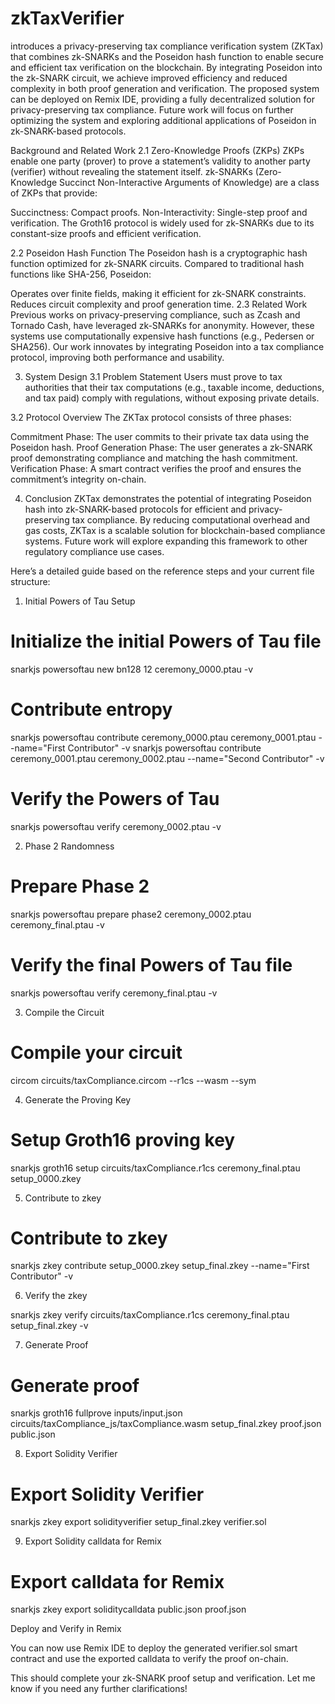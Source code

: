 # zkTaxVerifier

introduces a privacy-preserving tax compliance verification system (ZKTax) that combines zk-SNARKs and the Poseidon hash function to enable secure and efficient tax verification on the blockchain. By integrating Poseidon into the zk-SNARK circuit, we achieve improved efficiency and reduced complexity in both proof generation and verification. The proposed system can be deployed on Remix IDE, providing a fully decentralized solution for privacy-preserving tax compliance. Future work will focus on further optimizing the system and exploring additional applications of Poseidon in zk-SNARK-based protocols.


Background and Related Work
2.1 Zero-Knowledge Proofs (ZKPs)
ZKPs enable one party (prover) to prove a statement’s validity to another party (verifier) without revealing the statement itself. zk-SNARKs (Zero-Knowledge Succinct Non-Interactive Arguments of Knowledge) are a class of ZKPs that provide:

Succinctness: Compact proofs.
Non-Interactivity: Single-step proof and verification.
The Groth16 protocol is widely used for zk-SNARKs due to its constant-size proofs and efficient verification.

2.2 Poseidon Hash Function
The Poseidon hash is a cryptographic hash function optimized for zk-SNARK circuits. Compared to traditional hash functions like SHA-256, Poseidon:

Operates over finite fields, making it efficient for zk-SNARK constraints.
Reduces circuit complexity and proof generation time.
2.3 Related Work
Previous works on privacy-preserving compliance, such as Zcash and Tornado Cash, have leveraged zk-SNARKs for anonymity. However, these systems use computationally expensive hash functions (e.g., Pedersen or SHA256). Our work innovates by integrating Poseidon into a tax compliance protocol, improving both performance and usability.

3. System Design
3.1 Problem Statement
Users must prove to tax authorities that their tax computations (e.g., taxable income, deductions, and tax paid) comply with regulations, without exposing private details.

3.2 Protocol Overview
The ZKTax protocol consists of three phases:

Commitment Phase: The user commits to their private tax data using the Poseidon hash.
Proof Generation Phase: The user generates a zk-SNARK proof demonstrating compliance and matching the hash commitment.
Verification Phase: A smart contract verifies the proof and ensures the commitment’s integrity on-chain.

4. Conclusion
ZKTax demonstrates the potential of integrating Poseidon hash into zk-SNARK-based protocols for efficient and privacy-preserving tax compliance. By reducing computational overhead and gas costs, ZKTax is a scalable solution for blockchain-based compliance systems. Future work will explore expanding this framework to other regulatory compliance use cases.



Here’s a detailed guide based on the reference steps and your current file structure:
1. Initial Powers of Tau Setup

# Initialize the initial Powers of Tau file
snarkjs powersoftau new bn128 12 ceremony_0000.ptau -v

# Contribute entropy
snarkjs powersoftau contribute ceremony_0000.ptau ceremony_0001.ptau --name="First Contributor" -v
snarkjs powersoftau contribute ceremony_0001.ptau ceremony_0002.ptau --name="Second Contributor" -v

# Verify the Powers of Tau
snarkjs powersoftau verify ceremony_0002.ptau -v


2. Phase 2 Randomness

# Prepare Phase 2
snarkjs powersoftau prepare phase2 ceremony_0002.ptau ceremony_final.ptau -v

# Verify the final Powers of Tau file
snarkjs powersoftau verify ceremony_final.ptau -v


3. Compile the Circuit

# Compile your circuit
circom circuits/taxCompliance.circom --r1cs --wasm --sym


4. Generate the Proving Key

# Setup Groth16 proving key
snarkjs groth16 setup circuits/taxCompliance.r1cs ceremony_final.ptau setup_0000.zkey

5. Contribute to zkey

# Contribute to zkey
snarkjs zkey contribute setup_0000.zkey setup_final.zkey --name="First Contributor" -v


6. Verify the zkey


snarkjs zkey verify circuits/taxCompliance.r1cs ceremony_final.ptau setup_final.zkey -v

7. Generate Proof


# Generate proof
snarkjs groth16 fullprove inputs/input.json circuits/taxCompliance_js/taxCompliance.wasm setup_final.zkey proof.json public.json

8. Export Solidity Verifier


# Export Solidity Verifier
snarkjs zkey export solidityverifier setup_final.zkey verifier.sol

9. Export Solidity calldata for Remix


# Export calldata for Remix
snarkjs zkey export soliditycalldata public.json proof.json

Deploy and Verify in Remix

You can now use Remix IDE to deploy the generated verifier.sol smart contract and use the exported calldata to verify the proof on-chain.

This should complete your zk-SNARK proof setup and verification. Let me know if you need any further clarifications!
